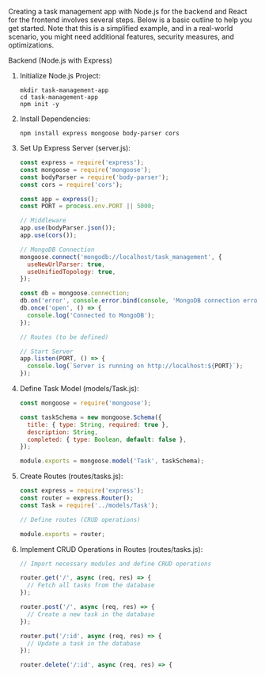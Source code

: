 Creating a task management app with Node.js for the backend and React for the frontend involves several steps. Below is a basic outline to help you get started. Note that this is a simplified example, and in a real-world scenario, you might need additional features, security measures, and optimizations.

 Backend (Node.js with Express)

1. Initialize Node.js Project:
   ```
   mkdir task-management-app
   cd task-management-app
   npm init -y
   ```

2. Install Dependencies:
   ```
   npm install express mongoose body-parser cors
   ```

3. Set Up Express Server (server.js):
   ```javascript
   const express = require('express');
   const mongoose = require('mongoose');
   const bodyParser = require('body-parser');
   const cors = require('cors');

   const app = express();
   const PORT = process.env.PORT || 5000;

   // Middleware
   app.use(bodyParser.json());
   app.use(cors());

   // MongoDB Connection
   mongoose.connect('mongodb://localhost/task_management', {
     useNewUrlParser: true,
     useUnifiedTopology: true,
   });

   const db = mongoose.connection;
   db.on('error', console.error.bind(console, 'MongoDB connection error:'));
   db.once('open', () => {
     console.log('Connected to MongoDB');
   });

   // Routes (to be defined)

   // Start Server
   app.listen(PORT, () => {
     console.log(`Server is running on http://localhost:${PORT}`);
   });
   ```

4. Define Task Model (models/Task.js):
   ```javascript
   const mongoose = require('mongoose');

   const taskSchema = new mongoose.Schema({
     title: { type: String, required: true },
     description: String,
     completed: { type: Boolean, default: false },
   });

   module.exports = mongoose.model('Task', taskSchema);
   ```

5. Create Routes (routes/tasks.js):
   ```javascript
   const express = require('express');
   const router = express.Router();
   const Task = require('../models/Task');

   // Define routes (CRUD operations)

   module.exports = router;
   ```

6. Implement CRUD Operations in Routes (routes/tasks.js):
   ```javascript
   // Import necessary modules and define CRUD operations

   router.get('/', async (req, res) => {
     // Fetch all tasks from the database
   });

   router.post('/', async (req, res) => {
     // Create a new task in the database
   });

   router.put('/:id', async (req, res) => {
     // Update a task in the database
   });

   router.delete('/:id', async (req, res) => {
